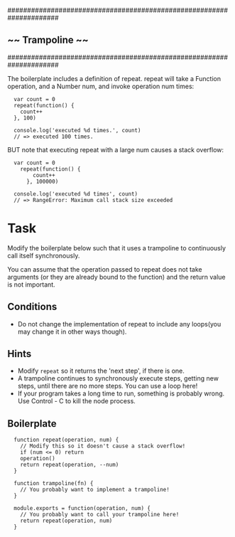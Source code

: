#####################################################################
##                       ~~  Trampoline  ~~                        ##
#####################################################################

The boilerplate includes a definition of repeat. repeat will take a Function operation, and a Number num, and invoke operation num times:
```
  var count = 0
  repeat(function() {
    count++
  }, 100)

  console.log('executed %d times.', count)
  // => executed 100 times.
  ```
BUT note that executing repeat with a large num causes a stack overflow:
```
  var count = 0
    repeat(function() {
        count++
      }, 100000)

  console.log('executed %d times', count)
  // => RangeError: Maximum call stack size exceeded
```
# Task

Modify the boilerplate below such that it uses a trampoline to continuously call itself synchronously.

You can assume that the operation passed to repeat does not take arguments (or they are already bound to the function) and the return value is not important.

## Conditions

* Do not change the implementation of repeat to include any loops(you may change it in other ways though).

## Hints

* Modify `repeat` so it returns the 'next step', if there is one.
* A trampoline continues to synchronously execute steps, getting new steps, until there are no more steps. You can use a loop here!
* If your program takes a long time to run, something is probably wrong.  Use Control - C to kill the node process.

## Boilerplate
```
  function repeat(operation, num) {
    // Modify this so it doesn't cause a stack overflow!
    if (num <= 0) return
    operation()
    return repeat(operation, --num)
  }

  function trampoline(fn) {
    // You probably want to implement a trampoline!
  }

  module.exports = function(operation, num) {
    // You probably want to call your trampoline here!
    return repeat(operation, num)
  }
  ```
